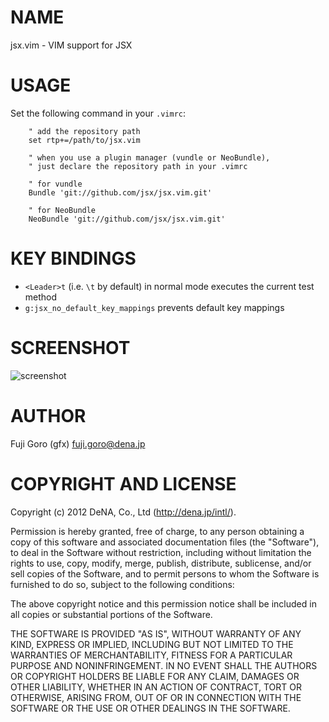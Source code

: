 # NAME

jsx.vim - VIM support for JSX

# USAGE

Set the following command in your `.vimrc`:

```VimL
    " add the repository path
    set rtp+=/path/to/jsx.vim

    " when you use a plugin manager (vundle or NeoBundle),
    " just declare the repository path in your .vimrc

    " for vundle
    Bundle 'git://github.com/jsx/jsx.vim.git'

    " for NeoBundle
    NeoBundle 'git://github.com/jsx/jsx.vim.git'
```

# KEY BINDINGS

* `<Leader>t` (i.e. `\t` by default) in normal mode executes the current test method
* `g:jsx_no_default_key_mappings` prevents default key mappings

# SCREENSHOT

![screenshot](https://raw.github.com/jsx/jsx.vim/master/screenshot.png)

# AUTHOR

Fuji Goro (gfx) <fuji.goro@dena.jp>

# COPYRIGHT AND LICENSE

Copyright (c) 2012 DeNA, Co., Ltd (http://dena.jp/intl/).

Permission is hereby granted, free of charge, to any person obtaining a
copy of this software and associated documentation files (the "Software"),
to deal in the Software without restriction, including without limitation
the rights to use, copy, modify, merge, publish, distribute, sublicense,
and/or sell copies of the Software, and to permit persons to whom the
Software is furnished to do so, subject to the following conditions:

The above copyright notice and this permission notice shall be included in
all copies or substantial portions of the Software.

THE SOFTWARE IS PROVIDED "AS IS", WITHOUT WARRANTY OF ANY KIND, EXPRESS OR
IMPLIED, INCLUDING BUT NOT LIMITED TO THE WARRANTIES OF MERCHANTABILITY,
FITNESS FOR A PARTICULAR PURPOSE AND NONINFRINGEMENT. IN NO EVENT SHALL THE
AUTHORS OR COPYRIGHT HOLDERS BE LIABLE FOR ANY CLAIM, DAMAGES OR OTHER
LIABILITY, WHETHER IN AN ACTION OF CONTRACT, TORT OR OTHERWISE, ARISING
FROM, OUT OF OR IN CONNECTION WITH THE SOFTWARE OR THE USE OR OTHER
DEALINGS IN THE SOFTWARE.

